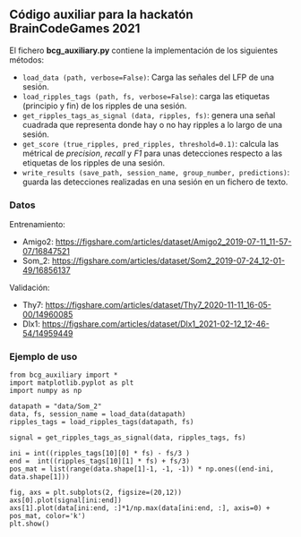 ## Código auxiliar para la hackatón BrainCodeGames 2021

El fichero **bcg_auxiliary.py** contiene la implementación de los siguientes métodos:
- `load_data (path, verbose=False)`: Carga las señales del LFP de una sesión.
- `load_ripples_tags (path, fs, verbose=False)`: carga las etiquetas (principio y fin) de los ripples de una sesión.
- `get_ripples_tags_as_signal (data, ripples, fs)`: genera una señal cuadrada que representa donde hay o no hay ripples a lo largo de una sesión.
- `get_score (true_ripples, pred_ripples, threshold=0.1)`: calcula las métrical de *precision*, *recall* y *F1* para unas detecciones respecto a las etiquetas de los ripples de una sesión.
- `write_results (save_path, session_name, group_number, predictions)`: guarda las detecciones realizadas en una sesión en un fichero de texto.

### Datos
Entrenamiento:
- Amigo2: https://figshare.com/articles/dataset/Amigo2_2019-07-11_11-57-07/16847521
- Som_2: https://figshare.com/articles/dataset/Som2_2019-07-24_12-01-49/16856137

Validación:
- Thy7: https://figshare.com/articles/dataset/Thy7_2020-11-11_16-05-00/14960085
- Dlx1: https://figshare.com/articles/dataset/Dlx1_2021-02-12_12-46-54/14959449

### Ejemplo de uso
```
from bcg_auxiliary import *
import matplotlib.pyplot as plt
import numpy as np

datapath = "data/Som_2"
data, fs, session_name = load_data(datapath)
ripples_tags = load_ripples_tags(datapath, fs)

signal = get_ripples_tags_as_signal(data, ripples_tags, fs)

ini = int((ripples_tags[10][0] * fs) - fs/3 )
end =  int((ripples_tags[10][1] * fs) + fs/3)
pos_mat = list(range(data.shape[1]-1, -1, -1)) * np.ones((end-ini, data.shape[1]))

fig, axs = plt.subplots(2, figsize=(20,12))
axs[0].plot(signal[ini:end])
axs[1].plot(data[ini:end, :]*1/np.max(data[ini:end, :], axis=0) + pos_mat, color='k')
plt.show()
```
